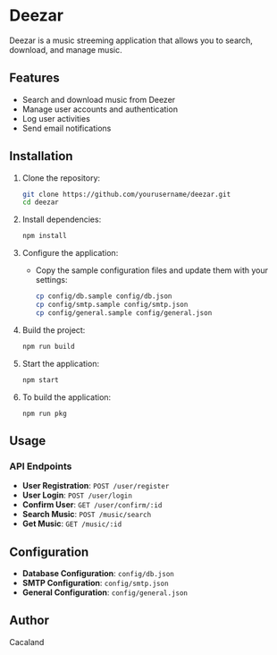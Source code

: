 # Deezar

Deezar is a music streeming application that allows you to search, download, and manage music.

## Features

- Search and download music from Deezer
- Manage user accounts and authentication
- Log user activities
- Send email notifications

## Installation

1. Clone the repository:
    ```sh
    git clone https://github.com/yourusername/deezar.git
    cd deezar
    ```

2. Install dependencies:
    ```sh
    npm install
    ```

3. Configure the application:
    - Copy the sample configuration files and update them with your settings:
        ```sh
        cp config/db.sample config/db.json
        cp config/smtp.sample config/smtp.json
        cp config/general.sample config/general.json
        ```

4. Build the project:
    ```sh
    npm run build
    ```

5. Start the application:
    ```sh
    npm start
    ```

6. To build the application:
    ```
    npm run pkg
    ```

## Usage

### API Endpoints

- **User Registration**: `POST /user/register`
- **User Login**: `POST /user/login`
- **Confirm User**: `GET /user/confirm/:id`
- **Search Music**: `POST /music/search`
- **Get Music**: `GET /music/:id`

## Configuration

- **Database Configuration**: `config/db.json`
- **SMTP Configuration**: `config/smtp.json`
- **General Configuration**: `config/general.json`

## Author

Cacaland